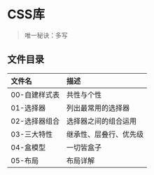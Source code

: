 # CSS库

> 唯一秘诀：多写

## 文件目录
 | 文件名        | 描述                   |
 | :------------ | :--------------------- |
 | 00-自建样式表 | 共性与个性             |
 | 01-选择器     | 列出最常用的选择器     |
 | 02-选择器组合 | 选择器之间的组合运用   |
 | 03-三大特性   | 继承性、层叠行、优先级 |
 | 04-盒模型     | 一切皆盒子             |
 | 05-布局       | 布局详解               |
